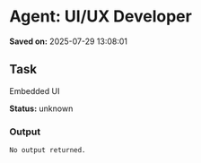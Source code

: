 # Agent: UI/UX Developer
**Saved on:** 2025-07-29 13:08:01

## Task
Embedded UI

**Status:** unknown

### Output
```
No output returned.
```

